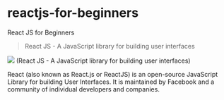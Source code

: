 # reactjs-for-beginners
React JS for Beginners

> React JS - A JavaScript library for building user interfaces

![](https://techfinally.com/wp-content/uploads/2020/06/reactjs-logo.svg) (React JS - A JavaScript library for building user interfaces)

React (also known as React.js or ReactJS) is an open-source JavaScript Library for building User Interfaces. It is maintained by Facebook and a community of individual developers and companies.

